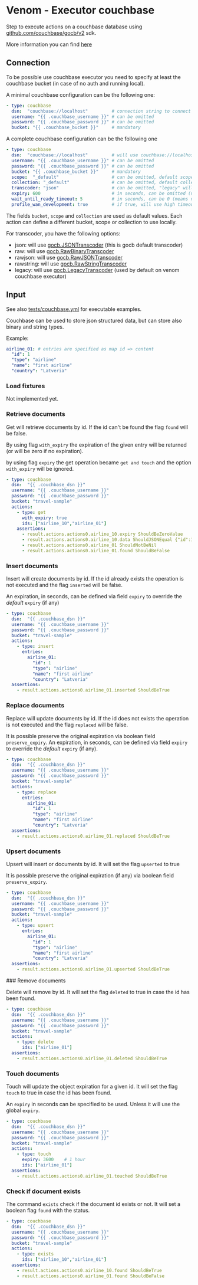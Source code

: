 # Venom - Executor couchbase

Step to execute actions on a couchbase database using [github.com/couchbase/gocb/v2](https://pkg.go.dev/github.com/couchbase/gocb/v2) sdk.

More information you can find [here](https://docs.couchbase.com/go-sdk/current/hello-world/start-using-sdk.html)

## Connection

To be possible use couchbase executor you need to specify at least the couchbase bucket (in case of no auth and running local).

A minimal couchbase configuration can be the following one:

```yaml
- type: couchbase
  dsn:  "couchbase://localhost"         # connection string to connect to couchbase.
  username: "{{ .couchbase_username }}" # can be omitted
  password: "{{ .couchbase_password }}" # can be omitted
  bucket: "{{ .couchbase_bucket }}"     # mandatory
```

A complete couchbase configuration can be the following one

```yaml
- type: couchbase
  dsn:  "couchbase://localhost"         # will use couchbase://localhost if omitted
  username: "{{ .couchbase_username }}" # can be omitted
  password: "{{ .couchbase_password }}" # can be omitted
  bucket: "{{ .couchbase_bucket }}"     # mandatory
  scope:  "_default"                    # can be omitted, default scope will be used
  collection: "_default"                # can be omitted, default collection will be used
  transcoder: "json"                    # can be omitted, "legacy" will be used
  expiry: 600                           # in seconds, can be omitted (no expiration by default)
  wait_until_ready_timeout: 5           # in seconds, can be 0 (means no wait until bucket is ready)
  profile_wan_development: true         # if true, will use high timeouts to avoid latency issues. default false.
```

The fields `bucket`, `scope` and `collection` are used as default values. Each action can define a different bucket, scope or collection to use locally.

For transcoder, you have the following options:

- json: will use [gocb.JSONTranscoder](https://pkg.go.dev/github.com/couchbase/gocb/v2#JSONTranscoder) (this is gocb default transcoder)
- raw: will use [gocb.RawBinaryTranscoder](https://pkg.go.dev/github.com/couchbase/gocb/v2#RawBinaryTranscoder)
- rawjson: will use [gocb.RawJSONTranscoder](https://pkg.go.dev/github.com/couchbase/gocb/v2#RawJSONTranscoder)
- rawstring: will use [gocb.RawStringTranscoder](https://pkg.go.dev/github.com/couchbase/gocb/v2#RawStringTranscoder)
- legacy: will use [gocb.LegacyTranscoder](https://pkg.go.dev/github.com/couchbase/gocb/v2#LegacyTranscoder) (used by default on venom couchbase executor)

## Input

See also [tests/couchbase.yml](../../tests/couchbase.yml) for executable examples.

Couchbase can be used to store json structured data, but can store also binary and string types.

Example:

```yaml
airline_01: # entries are specified as map id => content
  "id": 1
  "type": "airline"
  "name": "first airline"
  "country": "Latveria"
```

### Load fixtures

Not implemented yet.

### Retrieve documents

Get will retrieve documents by id. If the id can't be found the flag `found` will be false.

By using flag `with_expiry` the expiration of the given entry will be returned (or will be zero if no expiration).

by using flag `expiry` the get operation became `get and touch` and the option `with_expiry` will be ignored.

```yaml
- type: couchbase
  dsn:  "{{ .couchbase_dsn }}"
  username: "{{ .couchbase_username }}"
  password: "{{ .couchbase_password }}"
  bucket: "travel-sample"
  actions:
    - type: get
      with_expiry: true
      ids: ["airline_10","airline_01"]
    assertions:
      - result.actions.actions0.airline_10.expiry ShouldBeZeroValue
      - result.actions.actions0.airline_10.data ShouldJSONEqual {"id":10,"type":"airline","name":"40-Mile Air","iata":"Q5","icao":"MLA","callsign":"MILE-AIR","country":"United States"}
      - result.actions.actions0.airline_01 ShouldNotBeNil
      - result.actions.actions0.airline_01.found ShouldBeFalse
```

### Insert documents

Insert will create documents by id. If the id already exists the operation is not executed and the flag `inserted` will be false.

An expiration, in seconds, can be defined via field `expiry` to override the _default_ `expiry` (if any)

```yaml
- type: couchbase
  dsn:  "{{ .couchbase_dsn }}"
  username: "{{ .couchbase_username }}"
  password: "{{ .couchbase_password }}"
  bucket: "travel-sample"
  actions:
    - type: insert
      entries:
        airline_01:
          "id": 1
          "type": "airline"
          "name": "first airline"
          "country": "Latveria"
  assertions:
    - result.actions.actions0.airline_01.inserted ShouldBeTrue
```

### Replace documents

Replace will update documents by id. If the id does not exists the operation is not executed and the flag `replaced` will be false.

It is possible preserve the original expiration via boolean field `preserve_expiry`.
An expiration, in seconds, can be defined via field `expiry` to override the _default_ `expiry` (if any).

```yaml
- type: couchbase
  dsn:  "{{ .couchbase_dsn }}"
  username: "{{ .couchbase_username }}"
  password: "{{ .couchbase_password }}"
  bucket: "travel-sample"
  actions:
    - type: replace
      entries:
        airline_01:
          "id": 1
          "type": "airline"
          "name": "first airline"
          "country": "Latveria"
  assertions:
    - result.actions.actions0.airline_01.replaced ShouldBeTrue
```

### Upsert documents

Upsert will insert or documents by id. It will set the flag `upserted` to true

It is possible preserve the original expiration (if any) via boolean field `preserve_expiry`.

```yaml
- type: couchbase
  dsn:  "{{ .couchbase_dsn }}"
  username: "{{ .couchbase_username }}"
  password: "{{ .couchbase_password }}"
  bucket: "travel-sample"
  actions:
    - type: upsert
      entries:
        airline_01:
          "id": 1
          "type": "airline"
          "name": "first airline"
          "country": "Latveria"
  assertions:
    - result.actions.actions0.airline_01.upserted ShouldBeTrue
```

### Remove documents

Delete will remove by id. It will set the flag `deleted` to true in case the id has been found.

```yaml
- type: couchbase
  dsn:  "{{ .couchbase_dsn }}"
  username: "{{ .couchbase_username }}"
  password: "{{ .couchbase_password }}"
  bucket: "travel-sample"
  actions:
    - type: delete
      ids: ["airline_01"]
  assertions:
    - result.actions.actions0.airline_01.deleted ShouldBeTrue
```

### Touch documents

Touch will update the object expiration for a given id. It will set the flag `touch` to true in case the id has been found.

An `expiry` in seconds can be specified to be used. Unless it will use the global `expiry`.

```yaml
- type: couchbase
  dsn:  "{{ .couchbase_dsn }}"
  username: "{{ .couchbase_username }}"
  password: "{{ .couchbase_password }}"
  bucket: "travel-sample"
  actions:
    - type: touch
      expiry: 3600    # 1 hour
      ids: ["airline_01"]
  assertions:
    - result.actions.actions0.airline_01.touched ShouldBeTrue
```

### Check if document exists

The command `exists` check if the document id exists or not. It will set a boolean flag `found` with the status.

```yaml
- type: couchbase
  dsn:  "{{ .couchbase_dsn }}"
  username: "{{ .couchbase_username }}"
  password: "{{ .couchbase_password }}"
  bucket: "travel-sample"
  actions:
    - type: exists
      ids: ["airline_10","airline_01"]
  assertions:
    - result.actions.actions0.airline_10.found ShouldBeTrue
    - result.actions.actions0.airline_01.found ShouldBeFalse
```

